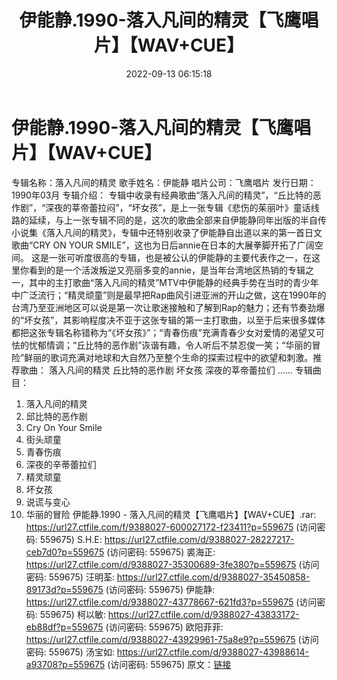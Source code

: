 ﻿---
title: 伊能静.1990-落入凡间的精灵【飞鹰唱片】【WAV+CUE】
date: 2022-09-13 06:15:18
categories: WAV车载音乐、镜像
tags: 华语中文
---
# 伊能静.1990-落入凡间的精灵【飞鹰唱片】【WAV+CUE】

专辑名称：落入凡间的精灵
歌手姓名：伊能静
唱片公司：飞鹰唱片
发行日期：1990年03月
专辑介绍：
专辑中收录有经典歌曲“落入凡间的精灵”，“丘比特的恶作剧”，“深夜的莘帝蕾拉闷”，“坏女孩”，是上一张专辑《悲伤的茱丽叶》童话线路的延续，与上一张专辑不同的是，这次的歌曲全部来自伊能静同年出版的半自传小说集《落入凡间的精灵》，专辑中还特别收录了伊能静自出道以来的第一首日文歌曲“CRY
ON YOUR SMILE”，这也为日后annie在日本的大展拳脚开拓了广阔空间。
这是一张可听度很高的专辑，也是被公认的伊能静的主要代表作之一，在这里你看到的是一个活泼叛逆又亮丽多变的annie，是当年台湾地区热销的专辑之一，其中的主打歌曲“落入凡间的精灵”MTV中伊能静的经典手势在当时的青少年中广泛流行；“精灵顽童”则是最早把Rap曲风引进亚洲的开山之做，这在1990年的台湾乃至亚洲地区可以说是第一次让歌迷接触和了解到Rap的魅力；还有节奏劲爆的“坏女孩”，其影响程度决不亚于这张专辑的第一主打歌曲，以至于后来很多媒体都把这张专辑名称错称为“《坏女孩》”；“青春伤痕”充满青春少女对爱情的渴望又可怯的忧郁情调；“丘比特的恶作剧”诙谐有趣，令人听后不禁忍俊一笑；“华丽的冒险”鲜丽的歌词充满对地球和大自然乃至整个生命的探索过程中的欲望和刺激。推荐歌曲：
落入凡间的精灵 丘比特的恶作剧 坏女孩 深夜的莘帝蕾拉们 ……
专辑曲目：
01. 落入凡间的精灵
02. 邱比特的恶作剧
03. Cry On Your Smile
04. 街头顽童
05. 青春伤痕
06. 深夜的辛蒂蕾拉们
07. 精灵顽童
08. 坏女孩
09. 说谎与变心
10. 华丽的冒险
伊能静.1990 - 落入凡间的精灵【飞鹰唱片】【WAV+CUE】.rar: https://url27.ctfile.com/f/9388027-600027172-f23411?p=559675
(访问密码: 559675)
S.H.E: https://url27.ctfile.com/d/9388027-28227217-ceb7d0?p=559675
(访问密码: 559675)
裘海正: https://url27.ctfile.com/d/9388027-35300689-3fe380?p=559675
(访问密码: 559675)
汪明荃: https://url27.ctfile.com/d/9388027-35450858-89173d?p=559675
(访问密码: 559675)
伊能静: https://url27.ctfile.com/d/9388027-43778667-621fd3?p=559675
(访问密码: 559675)
柯以敏: https://url27.ctfile.com/d/9388027-43833172-eb88df?p=559675
(访问密码: 559675)
欧阳菲菲: https://url27.ctfile.com/d/9388027-43929961-75a8e9?p=559675
(访问密码: 559675)
汤宝如: https://url27.ctfile.com/d/9388027-43988614-a93708?p=559675
(访问密码: 559675)
原文：[链接](https://blog.sina.com.cn/s/blog_1647c7e7601030zdo.html)